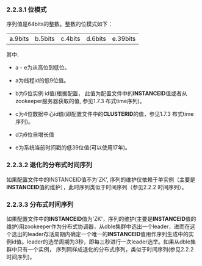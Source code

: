 
### 2.2.3.1 位模式
序列值是64bits的整数。整数的位模式如下：

<table>
<tbody>
<tr>
<td >a.9bits</td>
<td >b.5bits</td>
<td >c.4bits</td>
<td >d.6bits</td>
<td >e.39bits</td>
</tr>
</tbody>
</table>
其中:

+ a - e为从高位到低位。

+ a为线程id的低9位值。

+ b为5位实例 id值(根据配置， 此值为配置文件中的**INSTANCEID**值或者从zookeeper服务器获取的值, 参见1.7.3 布式time序列)。

+ c为4位数据中心id值(即配置文件中的**CLUSTERID**的值，参见1.7.3 布式time序列)。

+ d为6位自增长值

+ e为系统当前时间戳的低39位值(可以使用17年)。

### 2.2.3.2 退化的分布式时间序列
如果配置文件中的INSTANCEID值不为'ZK',  序列的维护仅依赖于单实例（主要是**INSTANCEID**值的维护），此时序列类似于时间序列（参见2.2.2 时间序列）。

### 2.2.3.3 分布式时间序列
如果配置文件中的**INSTANCEID**值为'ZK'，序列的维护(主要是**INSTANCEID**值的维护)用zookeeper作为分布式协调器，从dble集群中选出一个leader，进而在这个选出的leader存活周期内确定一个唯一的**INSTANCEID**值用作序列生成中的实例id值。leader的选举周期为3秒，即每三秒进行一次leader选举。如果从dble集群中只有一个实例， 序列同样成退化的分布式序列，类似于时间序列(参见2.2.2 时间序列)。
